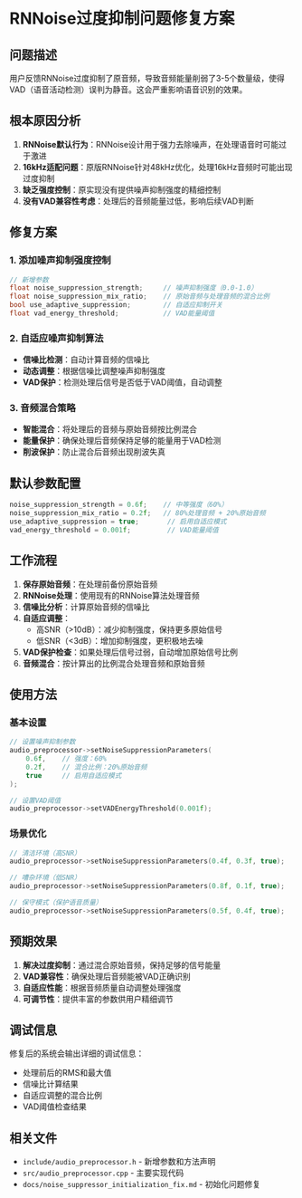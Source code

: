 # RNNoise过度抑制问题修复方案

## 问题描述
用户反馈RNNoise过度抑制了原音频，导致音频能量削弱了3-5个数量级，使得VAD（语音活动检测）误判为静音。这会严重影响语音识别的效果。

## 根本原因分析
1. **RNNoise默认行为**：RNNoise设计用于强力去除噪声，在处理语音时可能过于激进
2. **16kHz适配问题**：原版RNNoise针对48kHz优化，处理16kHz音频时可能出现过度抑制
3. **缺乏强度控制**：原实现没有提供噪声抑制强度的精细控制
4. **没有VAD兼容性考虑**：处理后的音频能量过低，影响后续VAD判断

## 修复方案

### 1. 添加噪声抑制强度控制
```cpp
// 新增参数
float noise_suppression_strength;     // 噪声抑制强度（0.0-1.0）
float noise_suppression_mix_ratio;    // 原始音频与处理音频的混合比例
bool use_adaptive_suppression;        // 自适应抑制开关
float vad_energy_threshold;           // VAD能量阈值
```

### 2. 自适应噪声抑制算法
- **信噪比检测**：自动计算音频的信噪比
- **动态调整**：根据信噪比调整噪声抑制强度
- **VAD保护**：检测处理后信号是否低于VAD阈值，自动调整

### 3. 音频混合策略
- **智能混合**：将处理后的音频与原始音频按比例混合
- **能量保护**：确保处理后音频保持足够的能量用于VAD检测
- **削波保护**：防止混合后音频出现削波失真

## 默认参数配置
```cpp
noise_suppression_strength = 0.6f;    // 中等强度（60%）
noise_suppression_mix_ratio = 0.2f;   // 80%处理音频 + 20%原始音频
use_adaptive_suppression = true;       // 启用自适应模式
vad_energy_threshold = 0.001f;         // VAD能量阈值
```

## 工作流程
1. **保存原始音频**：在处理前备份原始音频
2. **RNNoise处理**：使用现有的RNNoise算法处理音频
3. **信噪比分析**：计算原始音频的信噪比
4. **自适应调整**：
   - 高SNR（>10dB）：减少抑制强度，保持更多原始信号
   - 低SNR（<3dB）：增加抑制强度，更积极地去噪
5. **VAD保护检查**：如果处理后信号过弱，自动增加原始信号比例
6. **音频混合**：按计算出的比例混合处理音频和原始音频

## 使用方法

### 基本设置
```cpp
// 设置噪声抑制参数
audio_preprocessor->setNoiseSuppressionParameters(
    0.6f,    // 强度：60%
    0.2f,    // 混合比例：20%原始音频
    true     // 启用自适应模式
);

// 设置VAD阈值
audio_preprocessor->setVADEnergyThreshold(0.001f);
```

### 场景优化
```cpp
// 清洁环境（高SNR）
audio_preprocessor->setNoiseSuppressionParameters(0.4f, 0.3f, true);

// 嘈杂环境（低SNR）
audio_preprocessor->setNoiseSuppressionParameters(0.8f, 0.1f, true);

// 保守模式（保护语音质量）
audio_preprocessor->setNoiseSuppressionParameters(0.5f, 0.4f, true);
```

## 预期效果
1. **解决过度抑制**：通过混合原始音频，保持足够的信号能量
2. **VAD兼容性**：确保处理后音频能被VAD正确识别
3. **自适应性能**：根据音频质量自动调整处理强度
4. **可调节性**：提供丰富的参数供用户精细调节

## 调试信息
修复后的系统会输出详细的调试信息：
- 处理前后的RMS和最大值
- 信噪比计算结果
- 自适应调整的混合比例
- VAD阈值检查结果

## 相关文件
- `include/audio_preprocessor.h` - 新增参数和方法声明
- `src/audio_preprocessor.cpp` - 主要实现代码
- `docs/noise_suppressor_initialization_fix.md` - 初始化问题修复 
